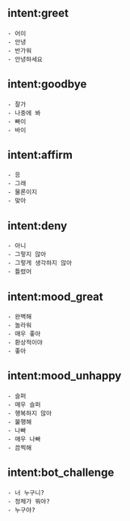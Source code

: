 ## intent:greet
	- 어이
	- 안녕
	- 반가워
	- 안녕하세요

## intent:goodbye
	- 잘가
	- 나중에 봐
	- 빠이
	- 바이

## intent:affirm
	- 응
	- 그래
	- 물론이지
	- 맞아

## intent:deny
	- 아니
	- 그렇지 않아
	- 그렇게 생각하지 않아
	- 틀렸어

## intent:mood_great
	- 완벽해
	- 놀라워
	- 매우 좋아
	- 환상적이야
	- 좋아

## intent:mood_unhappy
	- 슬퍼
	- 매우 슬퍼
	- 행복하지 않아
	- 불행해
	- 나빠
	- 매우 나빠
	- 끔찍해

## intent:bot_challenge
	- 너 누구니?
	- 정체가 뭐야?
	- 누구야?

